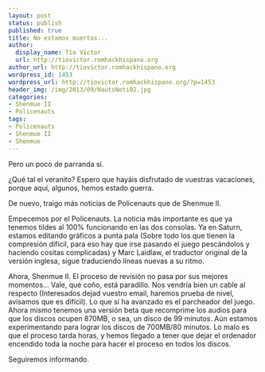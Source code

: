 ```yaml
---
layout: post
status: publish
published: true
title: No estamos muertos...
author:
  display_name: Tío Víctor
  url: http://tiovictor.romhackhispano.org
author_url: http://tiovictor.romhackhispano.org
wordpress_id: 1453
wordpress_url: http://tiovictor.romhackhispano.org/?p=1453
header_img: /img/2013/09/NautsNoti02.jpg
categories:
- Shenmue II
- Policenauts
tags:
- Policenauts
- Shenmue II
- Shenmue
---
```

Pero un poco de parranda sí.

¿Qué tal el veranito? Espero que hayáis disfrutado de vuestras vacaciones, 
porque aquí, algunos, hemos estado guerra.

De nuevo, traigo más noticias de Policenauts que de Shenmue II.

Empecemos por el Policenauts. La noticia más importante es que ya tenemos 
tildes al 100% funcionando en las dos consolas. Ya en Saturn, estamos editando 
gráficos a punta pala (Sobre todo los que tienen la compresión difícil, para eso 
hay que irse pasando el juego pescándolos y haciendo cositas complicadas) y Marc 
Laidlaw, el traductor original de la versión inglesa, sigue traduciendo líneas 
nuevas a su ritmo.

Ahora, Shenmue II. El proceso de revisión no pasa por sus mejores momentos... Vale, 
qué coño, está paradillo. Nos vendría bien un cable al respecto (Interesados dejad 
vuestro email, haremos prueba de nivel, avisamos que es difícil). Lo que sí ha 
avanzado es el parcheador del juego. Ahora mismo tenemos una versión beta que recomprime 
los audios para que los discos ocupen 870MB, o sea, un disco de 99 minutos. Aún estamos 
experimentando para lograr los discos de 700MB/80 minutos. Lo malo es que el proceso 
tarda horas, y hemos llegado a tener que dejar el ordenador encendido toda la noche 
para hacer el proceso en todos los discos.

Seguiremos informando.
